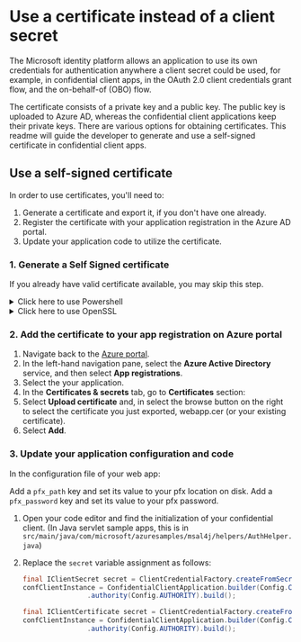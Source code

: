 # Use a certificate instead of a client secret

The Microsoft identity platform allows an application to use its own credentials for authentication anywhere a client secret could be used, for example, in confidential client apps, in the OAuth 2.0 client credentials grant flow, and the on-behalf-of (OBO) flow.

The certificate consists of a private key and a public key. The public key is uploaded to Azure AD, whereas the confidential client applications keep their private keys. There are various options for obtaining certificates. This readme will guide the developer to generate and use a self-signed certificate in confidential client apps.

## Use a self-signed certificate

In order to use certificates, you'll need to:

1. Generate a certificate and export it, if you don't have one already.
1. Register the certificate with your application registration  in the Azure AD portal.
1. Update your application code to utilize the certificate.

### 1. Generate a Self Signed certificate

If you already have valid certificate available, you may skip this step.

<details>
<summary>Click here to use Powershell</summary>

To generate a new self-signed certificate, we will use the [New-SelfSignedCertificate](https://docs.microsoft.com/powershell/module/pkiclient/new-selfsignedcertificate) Powershell command.

1. Open PowerShell and run `New-SelfSignedCertificate` command with the following parameters to create a new self-signed certificate that will be stored in the **current user** certificate store on your computer:

```PowerShell
$cert=New-SelfSignedCertificate -Subject "/CN=webapp" -CertStoreLocation "Cert:\CurrentUser\My"  -KeyExportPolicy Exportable -KeySpec Signature
```

1. Export this certificate using the "Manage User Certificate" MMC snap-in accessible from the Windows Control Panel. You can also add other options to generate the certificate in a different store such as the **Computer** or **service** store (See [How to: View Certificates with the MMC Snap-in](https://docs.microsoft.com/dotnet/framework/wcf/feature-details/how-to-view-certificates-with-the-mmc-snap-in)) for more details.

Export one with private key as webapp.pfx and another as webapp.cer without private key.
</details>

<details>
<summary>Click here to use OpenSSL</summary>

Type the following in a terminal.

```PowerShell
openssl req -x509 -newkey rsa:4096 -sha256 -days 365 -keyout webapp.key -out webapp.cer -nodes -batch

Generating a RSA private key
...........................................................................................................................................................................................................................................................++++
......................................................................................................++++
writing new private key to 'webapp.key'
----- 
```

Generate the webapp.pfx certificate with below command:

```console
openssl pkcs12 -export -out webapp.pfx -inkey webapp.key -in webapp.cer
```

Enter an export password when prompted and make a note of it.

The following files should be generated: `webapp.key`, `webapp.cer` and `webapp.pfx`.
</details>

### 2. Add the certificate to your app registration on Azure portal

1. Navigate back to the [Azure portal](https://portal.azure.com).
1. In the left-hand navigation pane, select the **Azure Active Directory** service, and then select **App registrations**.
1. Select the your application.
1. In the **Certificates & secrets** tab, go to **Certificates** section:
1. Select **Upload certificate** and, in select the browse button on the right to select the certificate you just exported, webapp.cer (or your existing certificate).
1. Select **Add**.

### 3. Update your application configuration and code

In the configuration file of your web app:

Add a `pfx_path` key and set its value to your pfx location on disk.
Add a `pfx_password` key and set its value to your pfx password.

1. Open your code editor and find the initialization of your confidential client. (In Java servlet sample apps, this is in `src/main/java/com/microsoft/azuresamples/msal4j/helpers/AuthHelper.java`)
2. Replace the `secret` variable assignment as follows:

    ```java
    final IClientSecret secret = ClientCredentialFactory.createFromSecret(Config.SECRET);
    confClientInstance = ConfidentialClientApplication.builder(Config.CLIENT_ID, secret)
                    .authority(Config.AUTHORITY).build();
    ```

    ```java
    final IClientCertificate secret = ClientCredentialFactory.createFromCertificate(ClassLoader.getResourceAsStream(Config.getProperty("pfx_path")), Config.getProperty("pfx_password"));
    confClientInstance = ConfidentialClientApplication.builder(Config.CLIENT_ID, secret)
                    .authority(Config.AUTHORITY).build();
    ```
